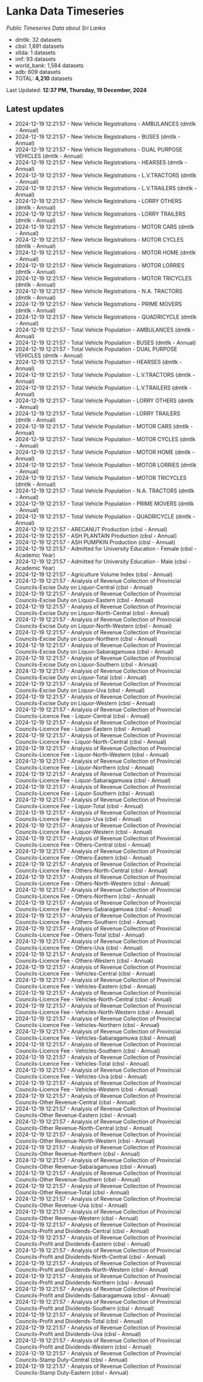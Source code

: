 # Lanka Data Timeseries
*Public Timeseries Data about Sri Lanka*

* dmtlk: 32 datasets
* cbsl: 1,891 datasets
* sltda: 1 datasets
* imf: 93 datasets
* world_bank: 1,584 datasets
* adb: 609 datasets
* TOTAL: **4,210** datasets

Last Updated: **12:37 PM, Thursday, 19 December, 2024**

## Latest updates

* 2024-12-19 12:21:57 - New Vehicle Registrations - AMBULANCES (dmtlk - Annual)
* 2024-12-19 12:21:57 - New Vehicle Registrations - BUSES (dmtlk - Annual)
* 2024-12-19 12:21:57 - New Vehicle Registrations - DUAL PURPOSE VEHICLES (dmtlk - Annual)
* 2024-12-19 12:21:57 - New Vehicle Registrations - HEARSES (dmtlk - Annual)
* 2024-12-19 12:21:57 - New Vehicle Registrations - L.V.TRACTORS (dmtlk - Annual)
* 2024-12-19 12:21:57 - New Vehicle Registrations - L.V.TRAILERS (dmtlk - Annual)
* 2024-12-19 12:21:57 - New Vehicle Registrations - LORRY OTHERS (dmtlk - Annual)
* 2024-12-19 12:21:57 - New Vehicle Registrations - LORRY TRAILERS (dmtlk - Annual)
* 2024-12-19 12:21:57 - New Vehicle Registrations - MOTOR CARS (dmtlk - Annual)
* 2024-12-19 12:21:57 - New Vehicle Registrations - MOTOR CYCLES (dmtlk - Annual)
* 2024-12-19 12:21:57 - New Vehicle Registrations - MOTOR HOME (dmtlk - Annual)
* 2024-12-19 12:21:57 - New Vehicle Registrations - MOTOR LORRIES (dmtlk - Annual)
* 2024-12-19 12:21:57 - New Vehicle Registrations - MOTOR TRICYCLES (dmtlk - Annual)
* 2024-12-19 12:21:57 - New Vehicle Registrations - N.A. TRACTORS (dmtlk - Annual)
* 2024-12-19 12:21:57 - New Vehicle Registrations - PRIME MOVERS (dmtlk - Annual)
* 2024-12-19 12:21:57 - New Vehicle Registrations - QUADRICYCLE (dmtlk - Annual)
* 2024-12-19 12:21:57 - Total Vehicle Population - AMBULANCES (dmtlk - Annual)
* 2024-12-19 12:21:57 - Total Vehicle Population - BUSES (dmtlk - Annual)
* 2024-12-19 12:21:57 - Total Vehicle Population - DUAL PURPOSE VEHICLES (dmtlk - Annual)
* 2024-12-19 12:21:57 - Total Vehicle Population - HEARSES (dmtlk - Annual)
* 2024-12-19 12:21:57 - Total Vehicle Population - L.V.TRACTORS (dmtlk - Annual)
* 2024-12-19 12:21:57 - Total Vehicle Population - L.V.TRAILERS (dmtlk - Annual)
* 2024-12-19 12:21:57 - Total Vehicle Population - LORRY OTHERS (dmtlk - Annual)
* 2024-12-19 12:21:57 - Total Vehicle Population - LORRY TRAILERS (dmtlk - Annual)
* 2024-12-19 12:21:57 - Total Vehicle Population - MOTOR CARS (dmtlk - Annual)
* 2024-12-19 12:21:57 - Total Vehicle Population - MOTOR CYCLES (dmtlk - Annual)
* 2024-12-19 12:21:57 - Total Vehicle Population - MOTOR HOME (dmtlk - Annual)
* 2024-12-19 12:21:57 - Total Vehicle Population - MOTOR LORRIES (dmtlk - Annual)
* 2024-12-19 12:21:57 - Total Vehicle Population - MOTOR TRICYCLES (dmtlk - Annual)
* 2024-12-19 12:21:57 - Total Vehicle Population - N.A. TRACTORS (dmtlk - Annual)
* 2024-12-19 12:21:57 - Total Vehicle Population - PRIME MOVERS (dmtlk - Annual)
* 2024-12-19 12:21:57 - Total Vehicle Population - QUADRICYCLE (dmtlk - Annual)
* 2024-12-19 12:21:57 - ARECANUT Production (cbsl - Annual)
* 2024-12-19 12:21:57 - ASH PLANTAIN Production (cbsl - Annual)
* 2024-12-19 12:21:57 - ASH PUMPKIN Production (cbsl - Annual)
* 2024-12-19 12:21:57 - Admitted for University Education - Female (cbsl - Academic Year)
* 2024-12-19 12:21:57 - Admitted for University Education - Male (cbsl - Academic Year)
* 2024-12-19 12:21:57 - Agriculture Volume Index (cbsl - Annual)
* 2024-12-19 12:21:57 - Analysis of Revenue Collection of Provincial Councils-Excise Duty on Liquor-Central (cbsl - Annual)
* 2024-12-19 12:21:57 - Analysis of Revenue Collection of Provincial Councils-Excise Duty on Liquor-Eastern (cbsl - Annual)
* 2024-12-19 12:21:57 - Analysis of Revenue Collection of Provincial Councils-Excise Duty on Liquor-North-Central (cbsl - Annual)
* 2024-12-19 12:21:57 - Analysis of Revenue Collection of Provincial Councils-Excise Duty on Liquor-North-Western (cbsl - Annual)
* 2024-12-19 12:21:57 - Analysis of Revenue Collection of Provincial Councils-Excise Duty on Liquor-Northern (cbsl - Annual)
* 2024-12-19 12:21:57 - Analysis of Revenue Collection of Provincial Councils-Excise Duty on Liquor-Sabaragamuwa (cbsl - Annual)
* 2024-12-19 12:21:57 - Analysis of Revenue Collection of Provincial Councils-Excise Duty on Liquor-Southern (cbsl - Annual)
* 2024-12-19 12:21:57 - Analysis of Revenue Collection of Provincial Councils-Excise Duty on Liquor-Total (cbsl - Annual)
* 2024-12-19 12:21:57 - Analysis of Revenue Collection of Provincial Councils-Excise Duty on Liquor-Uva (cbsl - Annual)
* 2024-12-19 12:21:57 - Analysis of Revenue Collection of Provincial Councils-Excise Duty on Liquor-Western (cbsl - Annual)
* 2024-12-19 12:21:57 - Analysis of Revenue Collection of Provincial Councils-Licence Fee - Liquor-Central (cbsl - Annual)
* 2024-12-19 12:21:57 - Analysis of Revenue Collection of Provincial Councils-Licence Fee - Liquor-Eastern (cbsl - Annual)
* 2024-12-19 12:21:57 - Analysis of Revenue Collection of Provincial Councils-Licence Fee - Liquor-North-Central (cbsl - Annual)
* 2024-12-19 12:21:57 - Analysis of Revenue Collection of Provincial Councils-Licence Fee - Liquor-North-Western (cbsl - Annual)
* 2024-12-19 12:21:57 - Analysis of Revenue Collection of Provincial Councils-Licence Fee - Liquor-Northern (cbsl - Annual)
* 2024-12-19 12:21:57 - Analysis of Revenue Collection of Provincial Councils-Licence Fee - Liquor-Sabaragamuwa (cbsl - Annual)
* 2024-12-19 12:21:57 - Analysis of Revenue Collection of Provincial Councils-Licence Fee - Liquor-Southern (cbsl - Annual)
* 2024-12-19 12:21:57 - Analysis of Revenue Collection of Provincial Councils-Licence Fee - Liquor-Total (cbsl - Annual)
* 2024-12-19 12:21:57 - Analysis of Revenue Collection of Provincial Councils-Licence Fee - Liquor-Uva (cbsl - Annual)
* 2024-12-19 12:21:57 - Analysis of Revenue Collection of Provincial Councils-Licence Fee - Liquor-Western (cbsl - Annual)
* 2024-12-19 12:21:57 - Analysis of Revenue Collection of Provincial Councils-Licence Fee - Others-Central (cbsl - Annual)
* 2024-12-19 12:21:57 - Analysis of Revenue Collection of Provincial Councils-Licence Fee - Others-Eastern (cbsl - Annual)
* 2024-12-19 12:21:57 - Analysis of Revenue Collection of Provincial Councils-Licence Fee - Others-North-Central (cbsl - Annual)
* 2024-12-19 12:21:57 - Analysis of Revenue Collection of Provincial Councils-Licence Fee - Others-North-Western (cbsl - Annual)
* 2024-12-19 12:21:57 - Analysis of Revenue Collection of Provincial Councils-Licence Fee - Others-Northern (cbsl - Annual)
* 2024-12-19 12:21:57 - Analysis of Revenue Collection of Provincial Councils-Licence Fee - Others-Sabaragamuwa (cbsl - Annual)
* 2024-12-19 12:21:57 - Analysis of Revenue Collection of Provincial Councils-Licence Fee - Others-Southern (cbsl - Annual)
* 2024-12-19 12:21:57 - Analysis of Revenue Collection of Provincial Councils-Licence Fee - Others-Total (cbsl - Annual)
* 2024-12-19 12:21:57 - Analysis of Revenue Collection of Provincial Councils-Licence Fee - Others-Uva (cbsl - Annual)
* 2024-12-19 12:21:57 - Analysis of Revenue Collection of Provincial Councils-Licence Fee - Others-Western (cbsl - Annual)
* 2024-12-19 12:21:57 - Analysis of Revenue Collection of Provincial Councils-Licence Fee - Vehicles-Central (cbsl - Annual)
* 2024-12-19 12:21:57 - Analysis of Revenue Collection of Provincial Councils-Licence Fee - Vehicles-Eastern (cbsl - Annual)
* 2024-12-19 12:21:57 - Analysis of Revenue Collection of Provincial Councils-Licence Fee - Vehicles-North-Central (cbsl - Annual)
* 2024-12-19 12:21:57 - Analysis of Revenue Collection of Provincial Councils-Licence Fee - Vehicles-North-Western (cbsl - Annual)
* 2024-12-19 12:21:57 - Analysis of Revenue Collection of Provincial Councils-Licence Fee - Vehicles-Northern (cbsl - Annual)
* 2024-12-19 12:21:57 - Analysis of Revenue Collection of Provincial Councils-Licence Fee - Vehicles-Sabaragamuwa (cbsl - Annual)
* 2024-12-19 12:21:57 - Analysis of Revenue Collection of Provincial Councils-Licence Fee - Vehicles-Southern (cbsl - Annual)
* 2024-12-19 12:21:57 - Analysis of Revenue Collection of Provincial Councils-Licence Fee - Vehicles-Total (cbsl - Annual)
* 2024-12-19 12:21:57 - Analysis of Revenue Collection of Provincial Councils-Licence Fee - Vehicles-Uva (cbsl - Annual)
* 2024-12-19 12:21:57 - Analysis of Revenue Collection of Provincial Councils-Licence Fee - Vehicles-Western (cbsl - Annual)
* 2024-12-19 12:21:57 - Analysis of Revenue Collection of Provincial Councils-Other Revenue-Central (cbsl - Annual)
* 2024-12-19 12:21:57 - Analysis of Revenue Collection of Provincial Councils-Other Revenue-Eastern (cbsl - Annual)
* 2024-12-19 12:21:57 - Analysis of Revenue Collection of Provincial Councils-Other Revenue-North-Central (cbsl - Annual)
* 2024-12-19 12:21:57 - Analysis of Revenue Collection of Provincial Councils-Other Revenue-North-Western (cbsl - Annual)
* 2024-12-19 12:21:57 - Analysis of Revenue Collection of Provincial Councils-Other Revenue-Northern (cbsl - Annual)
* 2024-12-19 12:21:57 - Analysis of Revenue Collection of Provincial Councils-Other Revenue-Sabaragamuwa (cbsl - Annual)
* 2024-12-19 12:21:57 - Analysis of Revenue Collection of Provincial Councils-Other Revenue-Southern (cbsl - Annual)
* 2024-12-19 12:21:57 - Analysis of Revenue Collection of Provincial Councils-Other Revenue-Total (cbsl - Annual)
* 2024-12-19 12:21:57 - Analysis of Revenue Collection of Provincial Councils-Other Revenue-Uva (cbsl - Annual)
* 2024-12-19 12:21:57 - Analysis of Revenue Collection of Provincial Councils-Other Revenue-Western (cbsl - Annual)
* 2024-12-19 12:21:57 - Analysis of Revenue Collection of Provincial Councils-Profit and Dividends-Central (cbsl - Annual)
* 2024-12-19 12:21:57 - Analysis of Revenue Collection of Provincial Councils-Profit and Dividends-Eastern (cbsl - Annual)
* 2024-12-19 12:21:57 - Analysis of Revenue Collection of Provincial Councils-Profit and Dividends-North-Central (cbsl - Annual)
* 2024-12-19 12:21:57 - Analysis of Revenue Collection of Provincial Councils-Profit and Dividends-North-Western (cbsl - Annual)
* 2024-12-19 12:21:57 - Analysis of Revenue Collection of Provincial Councils-Profit and Dividends-Northern (cbsl - Annual)
* 2024-12-19 12:21:57 - Analysis of Revenue Collection of Provincial Councils-Profit and Dividends-Sabaragamuwa (cbsl - Annual)
* 2024-12-19 12:21:57 - Analysis of Revenue Collection of Provincial Councils-Profit and Dividends-Southern (cbsl - Annual)
* 2024-12-19 12:21:57 - Analysis of Revenue Collection of Provincial Councils-Profit and Dividends-Total (cbsl - Annual)
* 2024-12-19 12:21:57 - Analysis of Revenue Collection of Provincial Councils-Profit and Dividends-Uva (cbsl - Annual)
* 2024-12-19 12:21:57 - Analysis of Revenue Collection of Provincial Councils-Profit and Dividends-Western (cbsl - Annual)
* 2024-12-19 12:21:57 - Analysis of Revenue Collection of Provincial Councils-Stamp Duty-Central (cbsl - Annual)
* 2024-12-19 12:21:57 - Analysis of Revenue Collection of Provincial Councils-Stamp Duty-Eastern (cbsl - Annual)